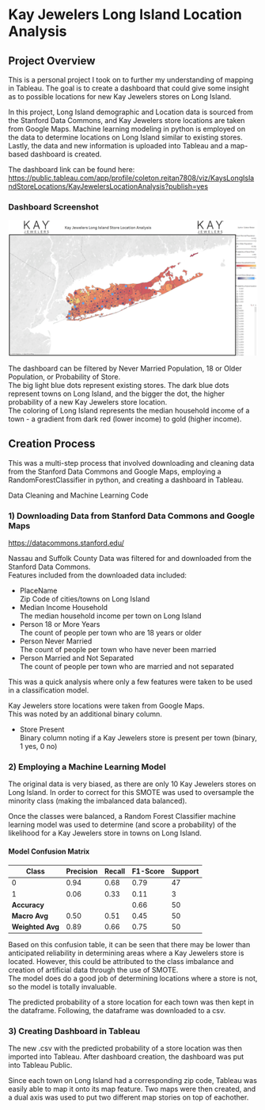 # Kay Jewelers Long Island Location Analysis

## Project Overview  
This is a personal project I took on to further my understanding of mapping in Tableau. 
The goal is to create a dashboard that could give some insight as to possible locations for new Kay Jewelers stores on Long Island. 

In this project, Long Island demographic and Location data is sourced from the Stanford Data Commons, and Kay Jewelers store locations are taken from Google Maps. Machine learning modeling in python is employed on the data to determine locations on Long Island similar to existing stores. Lastly, the data and new information is uploaded into Tableau and a map-based dashboard is created.  

The dashboard link can be found here:   
https://public.tableau.com/app/profile/coleton.reitan7808/viz/KaysLongIslandStoreLocations/KayJewelersLocationAnalysis?publish=yes 

### Dashboard Screenshot
![](LocationDashSS.png)

The dashboard can be filtered by Never Married Population, 18 or Older Population, or Probability of Store.   
The big light blue dots represent existing stores. The dark blue dots represent towns on Long Island, and the bigger the dot, the higher probability of a new Kay Jewelers store location.   
The coloring of Long Island represents the median household income of a town - a gradient from dark red (lower income) to gold (higher income).  

## Creation Process
This was a multi-step process that involved downloading and cleaning data from the Stanford Data Commons and Google Maps, employing a RandomForestClassifier in python, and creating a dashboard in Tableau.   

Data Cleaning and Machine Learning Code

### 1) Downloading Data from Stanford Data Commons and Google Maps
https://datacommons.stanford.edu/

Nassau and Suffolk County Data was filtered for and downloaded from the Stanford Data Commons.   
Features included from the downloaded data included:
  - PlaceName  
    Zip Code of cities/towns on Long Island    
  - Median Income Household  
    The median household income per town on Long Island  
  - Person 18 or More Years  
    The count of people per town who are 18 years or older  
  - Person Never Married  
    The count of people per town who have never been married  
  - Person Married and Not Separated  
    The count of people per town who are married and not separated  

This was a quick analysis where only a few features were taken to be used in a classification model.  

Kay Jewelers store locations were taken from Google Maps.      
This was noted by an additional binary column. 

  - Store Present  
    Binary column noting if a Kay Jewelers store is present per town (binary, 1 yes, 0 no)  

   
### 2) Employing a Machine Learning Model

The original data is very biased, as there are only 10 Kay Jewelers stores on Long Island. In order to correct for this SMOTE was used to oversample the minority class (making the imbalanced data balanced).   

Once the classes were balanced, a Random Forest Classifier machine learning model was used to determine (and score a probability) of the likelihood for a Kay Jewelers store in towns on Long Island.   


#### Model Confusion Matrix
| Class | Precision | Recall | F1-Score | Support |
|-------|-----------|--------|----------|---------|
| 0     | 0.94      | 0.68   | 0.79     | 47      |
| 1     | 0.06      | 0.33   | 0.11     | 3       |
| **Accuracy**  |       |        | 0.66     | 50      |
| **Macro Avg** | 0.50      | 0.51   | 0.45     | 50      |
| **Weighted Avg** | 0.89  | 0.66   | 0.75     | 50      |

Based on this confusion table, it can be seen that there may be lower than anticipated reliability in determining areas where a Kay Jewelers store is located. However, this could be attributed to the class imbalance and creation of artificial data through the use of SMOTE.  
The model does do a good job of determining locations where a store is not, so the model is totally invaluable.   

The predicted probability of a store location for each town was then kept in the dataframe. Following, the dataframe was downloaded to a csv. 

### 3) Creating Dashboard in Tableau

The new .csv with the predicted probability of a store location was then imported into Tableau. After dashboard creation, the dashboard was put into Tableau Public. 

Since each town on Long Island had a corresponding zip code, Tableau was easily able to map it onto its map feature. Two maps were then created, and a dual axis was used to put two different map stories on top of eachother. 
  
